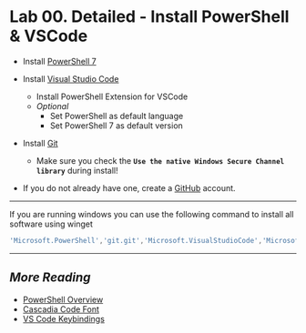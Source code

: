 # Lab 00. Detailed - Install PowerShell & VSCode

- Install [PowerShell 7](http://aka.ms/pwsh)

- Install [Visual Studio Code](http://aka.ms/vscode)
  - Install PowerShell Extension for VSCode
  - *Optional*
    - Set PowerShell as default language
    - Set PowerShell 7 as default version

- Install [Git](https://git-scm.com/)
  - Make sure you check the **`Use the native Windows Secure Channel library`** during install!

- If you do not already have one, create a [GitHub](https://github.com/) account.

---

If you are running windows you can use the following command to install all software using winget

```PowerShell
'Microsoft.PowerShell','git.git','Microsoft.VisualStudioCode','Microsoft.WindowsTerminal' | Foreach-Object { winget install $_ }
```

---

## *More Reading*

- [PowerShell Overview](https://docs.microsoft.com/en-us/powershell/scripting/overview)
- [Cascadia Code Font](https://github.com/microsoft/cascadia-code)
- [VS Code Keybindings](https://code.visualstudio.com/docs/getstarted/keybindings#_default-keyboard-shortcuts)
